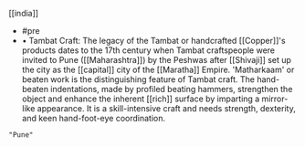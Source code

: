 [[india]]
-  #pre 
- • Tambat Craft: The legacy of the Tambat or handcrafted [[Copper]]'s products dates to the 17th century when Tambat craftspeople were invited to Pune ([[Maharashtra]]) by the Peshwas after [[Shivaji]] set up the city as the [[capital]] city of the [[Maratha]] Empire. 'Matharkaam' or beaten work is the distinguishing feature of Tambat craft. The hand-beaten indentations, made by profiled beating hammers, strengthen the object and enhance the inherent [[rich]] surface by imparting a mirror-like appearance. It is a skill-intensive craft and needs strength, dexterity, and keen hand-foot-eye coordination.

```query
"Pune"
```